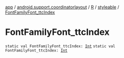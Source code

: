 [app](../../../index.md) / [android.support.coordinatorlayout](../../index.md) / [R](../index.md) / [styleable](index.md) / [FontFamilyFont_ttcIndex](./-font-family-font_ttc-index.md)

# FontFamilyFont_ttcIndex

`static val FontFamilyFont_ttcIndex: `[`Int`](https://kotlinlang.org/api/latest/jvm/stdlib/kotlin/-int/index.html)
`static val FontFamilyFont_ttcIndex: `[`Int`](https://kotlinlang.org/api/latest/jvm/stdlib/kotlin/-int/index.html)